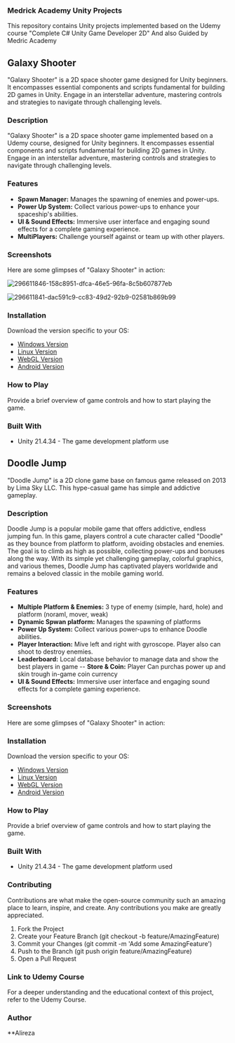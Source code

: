### Medrick Academy Unity Projects

This repository contains Unity projects implemented based on the Udemy course "Complete C# Unity Game Developer 2D" And also Guided by Medric Academy

## Galaxy Shooter

"Galaxy Shooter" is a 2D space shooter game designed for Unity beginners. It encompasses essential components and scripts fundamental for building 2D games in Unity. Engage in an interstellar adventure, mastering controls and strategies to navigate through challenging levels.

### Description

"Galaxy Shooter" is a 2D space shooter game implemented based on a Udemy course, designed for Unity beginners. It encompasses essential components and scripts fundamental for building 2D games in Unity. Engage in an interstellar adventure, mastering controls and strategies to navigate through challenging levels.

### Features

- **Spawn Manager:** Manages the spawning of enemies and power-ups.
- **Power Up System:** Collect various power-ups to enhance your spaceship's abilities.
- **UI & Sound Effects:** Immersive user interface and engaging sound effects for a complete gaming experience.
- **MultiPlayers:** Challenge yourself against or team up with other players.

### Screenshots

Here are some glimpses of "Galaxy Shooter" in action:

![296611846-158c8951-dfca-46e5-96fa-8c5b607877eb](https://github.com/Alireza-Paksaz24/Medrick-Academy-Unity-Projects/assets/113334088/54177bd0-0cc5-4e49-88d1-b34ab7302626)

![296611841-dac591c9-cc83-49d2-92b9-02581b869b99](https://github.com/Alireza-Paksaz24/Medrick-Academy-Unity-Projects/assets/113334088/53bdede1-4254-4eeb-95d8-05b88269bf2c)

### Installation

Download the version specific to your OS:

- [Windows Version](https://github.com/Alireza-Paksaz24/Galaxy-Shooter/releases/download/0.1/Galaxy-Shooter-V0.1-Windows.zip)
- [Linux Version](https://github.com/Alireza-Paksaz24/Galaxy-Shooter/releases/download/0.1/Galaxy-Shooter-V0.1-Linux.tar.gz)
- [WebGL Version](https://github.com/Alireza-Paksaz24/Galaxy-Shooter/releases/download/0.1/Galaxy-Shooter-V0.1-WebGL.rar)
- [Android Version](https://github.com/Alireza-Paksaz24/Galaxy-Shooter/releases/download/0.1/Galaxy-Shooter-V0.1-Android.apk)

### How to Play

Provide a brief overview of game controls and how to start playing the game.

### Built With

- Unity 21.4.34 - The game development platform use

## Doodle Jump
"Doodle Jump" is a 2D clone game base on famous game released on 2013 by Lima Sky LLC. This hype-casual game has simple and addictive gameplay.

### Description

Doodle Jump is a popular mobile game that offers addictive, endless jumping fun. In this game, players control a cute character called "Doodle" as they bounce from platform to platform, avoiding obstacles and enemies. The goal is to climb as high as possible, collecting power-ups and bonuses along the way. With its simple yet challenging gameplay, colorful graphics, and various themes, Doodle Jump has captivated players worldwide and remains a beloved classic in the mobile gaming world.

### Features
- **Multiple Platform & Enemies:** 3 type of enemy (simple, hard, hole) and platform (noraml, mover, weak)
- **Dynamic Spwan platform:** Manages the spawning of platforms
- **Power Up System:** Collect various power-ups to enhance Doodle abilities.
- **Player Interaction:** Mive left and right with gyroscope. Player also can shoot to destroy enemies.
- **Leaderboard:** Local database behavior to manage data and show the best players in game
-- **Store & Coin:**  Player Can purchas power up and skin trough in-game coin currency
- **UI & Sound Effects:** Immersive user interface and engaging sound effects for a complete gaming experience.
### Screenshots

Here are some glimpses of "Galaxy Shooter" in action:


### Installation

Download the version specific to your OS:

- [Windows Version](https://github.com/Alireza-Paksaz24/Galaxy-Shooter/releases/download/0.1/Galaxy-Shooter-V0.1-Windows.zip)
- [Linux Version](https://github.com/Alireza-Paksaz24/Galaxy-Shooter/releases/download/0.1/Galaxy-Shooter-V0.1-Linux.tar.gz)
- [WebGL Version](https://github.com/Alireza-Paksaz24/Galaxy-Shooter/releases/download/0.1/Galaxy-Shooter-V0.1-WebGL.rar)
- [Android Version](https://github.com/Alireza-Paksaz24/Galaxy-Shooter/releases/download/0.1/Galaxy-Shooter-V0.1-Android.apk)

### How to Play

Provide a brief overview of game controls and how to start playing the game.

### Built With

- Unity 21.4.34 - The game development platform used

### Contributing

Contributions are what make the open-source community such an amazing place to learn, inspire, and create. Any contributions you make are greatly appreciated.

1. Fork the Project
2. Create your Feature Branch (git checkout -b feature/AmazingFeature)
3. Commit your Changes (git commit -m 'Add some AmazingFeature')
4. Push to the Branch (git push origin feature/AmazingFeature)
5. Open a Pull Request

### Link to Udemy Course

For a deeper understanding and the educational context of this project, refer to the Udemy Course.

### Author

**Alireza

